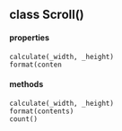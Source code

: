 ## class Scroll()
  #### properties
    calculate(_width, _height)
    format(conten
  #### methods
    calculate(_width, _height)
    format(contents)
    count()